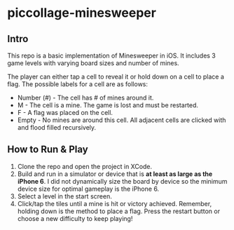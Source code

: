 # piccollage-minesweeper

## Intro
This repo is a basic implementation of Minesweeper in iOS. It includes 3 game levels with varying board sizes and number of mines. 

The player can either tap a cell to reveal it or hold down on a cell to place a flag. The possible labels for a cell are as follows:
* Number (#) - The cell has # of mines around it.
* M - The cell is a mine. The game is lost and must be restarted.
* F - A flag was placed on the cell.
* Empty - No mines are around this cell. All adjacent cells are clicked with and flood filled recursively.

## How to Run & Play

1. Clone the repo and open the project in XCode.
2. Build and run in a simulator or device that is **at least as large as the iPhone 6**. I did not dynamically size the board by device so the minimum device size for optimal gameplay is the iPhone 6.
3. Select a level in the start screen.
4. Click/tap the tiles until a mine is hit or victory achieved. Remember, holding down is the method to place a flag. Press the restart button or choose a new difficulty to keep playing!
